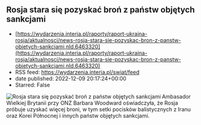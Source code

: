 ## Rosja stara się pozyskać broń z państw objętych sankcjami
 - [https://wydarzenia.interia.pl/raporty/raport-ukraina-rosja/aktualnosci/news-rosja-stara-sie-pozyskac-bron-z-panstw-objetych-sankcjami,nId,6463320](https://wydarzenia.interia.pl/raporty/raport-ukraina-rosja/aktualnosci/news-rosja-stara-sie-pozyskac-bron-z-panstw-objetych-sankcjami,nId,6463320)
 - RSS feed: https://wydarzenia.interia.pl/swiat/feed
 - date published: 2022-12-09 20:17:24+00:00
 - Starred: False

<p><a href="https://wydarzenia.interia.pl/raporty/raport-ukraina-rosja/aktualnosci/news-rosja-stara-sie-pozyskac-bron-z-panstw-objetych-sankcjami,nId,6463320"><img align="left" alt="Rosja stara się pozyskać broń z państw objętych sankcjami" src="https://i.iplsc.com/rosja-stara-sie-pozyskac-bron-z-panstw-objetych-sankcjami/000GGT4HODT1N9BQ-C321.jpg" /></a>Ambasador Wielkiej Brytanii przy ONZ Barbara Woodward oświadczyła, że Rosja próbuje uzyskać więcej broni, w tym setki pocisków balistycznych z Iranu oraz Korei Północnej i innych państw objętych sankcjami. 
</p><br clear="all" />

